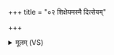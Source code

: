 +++
title = "०२ शिक्षेयमस्मै दित्सेयम्"

+++
<details><summary>मूलम् (VS)</summary>

शिक्षे॑यमस्मै॒ दित्से॑यं॒ शची॑पते मनी॒षिणे॑।  
यद॒हं गोप॑तिः॒ स्याम् ॥
</details>